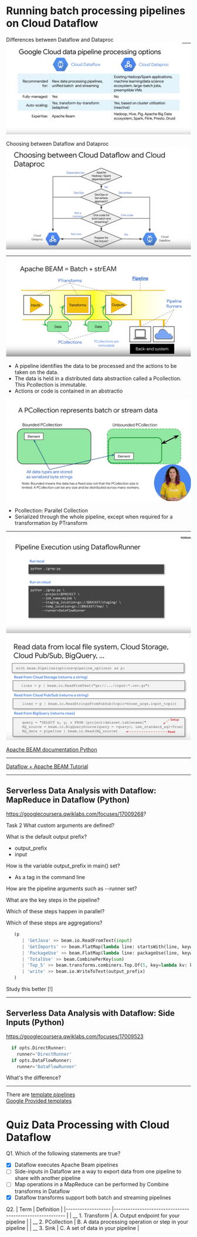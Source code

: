 # Running batch processing pipelines on Cloud Dataflow

Differences between Dataflow and Dataproc
![alt text](./imgs/img2-3.png "k")

Choosing between Dataflow and Dataproc
![alt text](./imgs/img2-4.png "k")

---------

![alt text](./imgs/img2-5.png "k")
 - A pipeline identifies the data to be
processed and the actions to be taken on the data.
- The data is held in
a distributed data abstraction called a Pcollection. This Pcollection is immutable.
- Actions or code is contained
in an abstractio

![alt text](./imgs/img2-6.png "k")
- Pcollection: Parallel Collection
- Serialized through the whole pipeline, except when required for a transformation by PTransform


-----------

![alt text](./imgs/img2-7.png "k")
![alt text](./imgs/img2-8.png "k")

[Apache BEAM documentation Python](https://beam.apache.org/documentation/programming-guide/)


------

[Dataflow + Apache BEAM Tutorial](https://googlecoursera.qwiklabs.com/focuses/17005400?parent=lti_session)

-------

## Serverless Data Analysis with Dataflow: MapReduce in Dataflow (Python) 
https://googlecoursera.qwiklabs.com/focuses/17009268?

Task 2
What custom arguments are defined?

What is the default output prefix?
* output_prefix
* input

How is the variable output_prefix in main() set?
* As a tag in the command line

How are the pipeline arguments such as --runner set?

What are the key steps in the pipeline?

Which of these steps happen in parallel?

Which of these steps are aggregations?

```python
   (p
      | 'GetJava' >> beam.io.ReadFromText(input)
      | 'GetImports' >> beam.FlatMap(lambda line: startsWith(line, keyword))
      | 'PackageUse' >> beam.FlatMap(lambda line: packageUse(line, keyword))
      | 'TotalUse' >> beam.CombinePerKey(sum)
      | 'Top_5' >> beam.transforms.combiners.Top.Of(5, key=lambda kv: kv[1])
      | 'write' >> beam.io.WriteToText(output_prefix)
   )
   ```
Study this better
[!]


------------

## Serverless Data Analysis with Dataflow: Side Inputs (Python) 

https://googlecoursera.qwiklabs.com/focuses/17009523

```python
  if opts.DirectRunner:
    runner='DirectRunner'
  if opts.DataFlowRunner:
    runner='DataFlowRunner'
```
What's the difference?


-----

There are [template pipelines](https://cloud.google.com/dataflow/docs/concepts/dataflow-templates)   
[Google Provided templates](https://cloud.google.com/dataflow/docs/guides/templates/provided-templates)

# Quiz Data Processing with Cloud Dataflow

Q1.
Which of the following statements are true?
- [X] Dataflow executes Apache Beam pipelines
- [ ] Side-inputs in Dataflow are a way to export data from one pipeline to share with another pipeline
- [ ] Map operations in a MapReduce can be performed by Combine transforms in Dataflow
- [X] Dataflow transforms support both batch and streaming pipelines

Q2.
| Term              	| Definition                                              	|
|-------------------	|---------------------------------------------------------	|
| __ 1. Transform   	| A. Output endpoint for your pipeline                    	|
| __ 2. PCollection 	| B. A data processing operation or step in your pipeline 	|
| __ 3. Sink        	| C. A set of data in your pipeline                       	|


